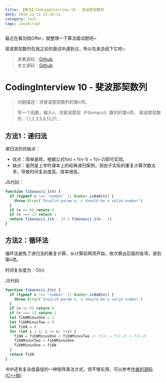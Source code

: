 ```yaml
---
title: 【算法】CodingInterview 10 - 斐波那契数列
date: 2018-12-11 23:10:12
category: Tech
tags: JavaScript
---
```


最近在看剑指Offer，就整理一下算法面试题吧~

斐波那契数列在我之前的面试中遇到过，所以先来总结下它吧~

> 原著源码：[Github](https://github.com/zhedahht/CodingInterviewChinese2/tree/master/10_Fibonacci)  
> 本文源码：[Github](https://github.com/AlisaLiCn/Algorithm/tree/master/10_fibonacci)

#  CodingInterview 10 - 斐波那契数列

>问题描述：求斐波那契数列的第n项。
>
>写一个函数，输入n，求斐波那契（Fibonacci）数列的第n项。
>斐波那契数列：1,1,2,3,5,8,13,21...

## 方法1：递归法
递归法的优缺点：
- 优点：简单直观，根据公式f(n) = f(n-1) + f(n-2)即可实现。
- 缺点：虽然是上学时课本上的经典递归案例，但由于实际的重复计算次数太多，导致时间复杂度高，效率很低。

JS代码：
```javascript
function fibonacci_1(n) {
  if (typeof n !== 'number' || Number.isNaN(n)) {
    throw Error('Invalid param n, n should be a valid number')
  }
  if (n <= 0) return 0
  if (n === 1) return 1
  return fibonacci_1(n - 1) + fibonacci_1(n - 2)
}
```


## 方法2：循环法
循环法避免了递归法的重复计算，从计算前两项开始，依次算出后面的各项，直到第n项。

时间复杂度为：O(n)

JS代码
```javascript
function fibonacci_2(n) {
  if (typeof n !== 'number' || Number.isNaN(n)) {
    throw Error('Invalid param n, n should be a valid number')
  }
  if (n <= 0) return 0
  if (n === 1) return 1
  let fibNMinusOne = 1
  let fibNMinusTwo = 0
  let fibN = 0
  for (let i = 2; i <= n; ++i) {
    fibN = fibNMinusOne + fibNMinusTwo // f(n) = f(n-1) + f(n-2)
    fibNMinusTwo = fibNMinusOne
    fibNMinusOne = fibN
  }
  return fibN
}
```

书中还有复杂度最低的一种矩阵乘法方式，但不够实用，可以参考[作者的源码(C++版)](https://github.com/zhedahht/CodingInterviewChinese2/blob/master/10_Fibonacci/Fibonacci.cpp)













